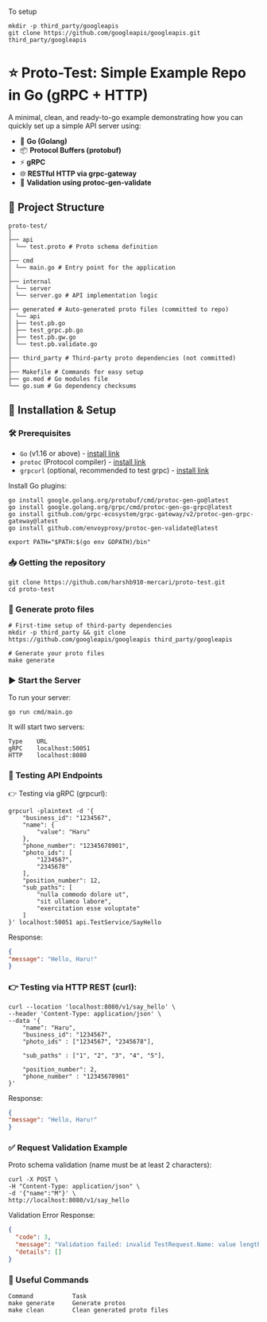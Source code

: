 To setup
```
mkdir -p third_party/googleapis
git clone https://github.com/googleapis/googleapis.git third_party/googleapis

```

# ⭐️ Proto-Test: Simple Example Repo in Go (gRPC + HTTP)

A minimal, clean, and ready-to-go example demonstrating how you can quickly set up a simple API server using:
- 🐹 **Go (Golang)**
- 📦 **Protocol Buffers (protobuf)**
- ⚡️ **gRPC**
- 🌐 **RESTful HTTP via grpc-gateway**
- 🎯 **Validation using protoc-gen-validate**

## 📁 Project Structure

```
proto-test/
│
├── api
│ └── test.proto # Proto schema definition
│
├── cmd
│ └── main.go # Entry point for the application
│
├── internal
│ └── server
│ └── server.go # API implementation logic
│
├── generated # Auto-generated proto files (committed to repo)
│ └── api
│ ├── test.pb.go
│ ├── test_grpc.pb.go
│ ├── test.pb.gw.go
│ └── test.pb.validate.go
│
├── third_party # Third-party proto dependencies (not committed)
│
├── Makefile # Commands for easy setup
├── go.mod # Go modules file
└── go.sum # Go dependency checksums
```


## 🚧 Installation & Setup

### 🛠 Prerequisites

- `Go` (v1.16 or above) - [install link](https://golang.org/dl/)
- `protoc` (Protocol compiler) - [install link](https://github.com/protocolbuffers/protobuf/releases)
- `grpcurl` (optional, recommended to test grpc) - [install link](https://github.com/fullstorydev/grpcurl)

Install Go plugins:
```
go install google.golang.org/protobuf/cmd/protoc-gen-go@latest
go install google.golang.org/grpc/cmd/protoc-gen-go-grpc@latest
go install github.com/grpc-ecosystem/grpc-gateway/v2/protoc-gen-grpc-gateway@latest
go install github.com/envoyproxy/protoc-gen-validate@latest

export PATH="$PATH:$(go env GOPATH)/bin"
```

### 📥 Getting the repository
```
git clone https://github.com/harshb910-mercari/proto-test.git
cd proto-test
```

### 🚀 Generate proto files
```
# First-time setup of third-party dependencies
mkdir -p third_party && git clone https://github.com/googleapis/googleapis third_party/googleapis

# Generate your proto files
make generate
```

### ▶️ Start the Server
To run your server:
```
go run cmd/main.go
```
It will start two servers:
```
Type	URL
gRPC	localhost:50051
HTTP	localhost:8080
```
### 🎯 Testing API Endpoints
👉 Testing via gRPC (grpcurl):
```
grpcurl -plaintext -d '{
    "business_id": "1234567",
    "name": {
        "value": "Haru"
    },
    "phone_number": "12345678901",
    "photo_ids": [
        "1234567",
        "2345678"
    ],
    "position_number": 12,
    "sub_paths": [
        "nulla commodo dolore ut",
        "sit ullamco labore",
        "exercitation esse voluptate"
    ]
}' localhost:50051 api.TestService/SayHello
```
Response:
```json
{
"message": "Hello, Haru!"
}
```

### 👉 Testing via HTTP REST (curl):

```
curl --location 'localhost:8080/v1/say_hello' \
--header 'Content-Type: application/json' \
--data '{
    "name": "Haru",
    "business_id": "1234567",
    "photo_ids" : ["1234567", "2345678"],
    
    "sub_paths" : ["1", "2", "3", "4", "5"],
    
    "position_number": 2,
    "phone_number" : "12345678901"
}'
```

Response:
```json
{
"message": "Hello, Haru!"
}
```

### ✅ Request Validation Example
Proto schema validation (name must be at least 2 characters):

```
curl -X POST \
-H "Content-Type: application/json" \
-d '{"name":"M"}' \
http://localhost:8080/v1/say_hello
```
Validation Error Response:

```json
{
  "code": 3,
  "message": "Validation failed: invalid TestRequest.Name: value length must be between 3 and 150 runes, inclusive",
  "details": []
}
```

### 🔧 Useful Commands
```
Command           Task
make generate     Generate protos
make clean        Clean generated proto files
```
